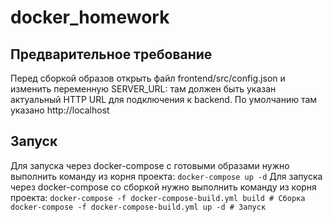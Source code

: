 # docker_homework
## Предварительное требование 
Перед сборкой образов открыть файл frontend/src/config.json и изменить переменную SERVER_URL: там должен быть указан актуальный HTTP URL для подключения к backend. По умолчанию там указано http://localhost
## Запуск
Для запуска через docker-compose с готовыми образами нужно выполнить команду из корня проекта:
`docker-compose up -d`
Для запуска через docker-compose со сборкой нужно выполнить команду из корня проекта:
`docker-compose -f docker-compose-build.yml build # Сборка`
`docker-compose -f docker-compose-build.yml up -d # Запуск`
